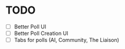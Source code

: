 # TODO

- [ ] Better Poll UI
- [ ] Better Poll Creation UI
- [ ] Tabs for polls (AI, Community, The Liaison)